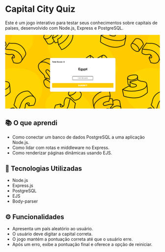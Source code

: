 # Capital City Quiz

Este é um jogo interativo para testar seus conhecimentos sobre capitais de países, desenvolvido com Node.js, Express e PostgreSQL.

![Exemplo de execução](image/image.png)

## 📚 O que aprendi
- Como conectar um banco de dados PostgreSQL a uma aplicação Node.js.
- Como lidar com rotas e middleware no Express.
- Como renderizar páginas dinâmicas usando EJS.

## 🚀 Tecnologias Utilizadas
- Node.js
- Express.js
- PostgreSQL
- EJS
- Body-parser

## ⚙️ Funcionalidades
- Apresenta um país aleatório ao usuário.
- O usuário deve digitar a capital correta.
- O jogo mantém a pontuação correta até que o usuário erre.
- Após um erro, exibe a pontuação final e oferece a opção de reiniciar.
